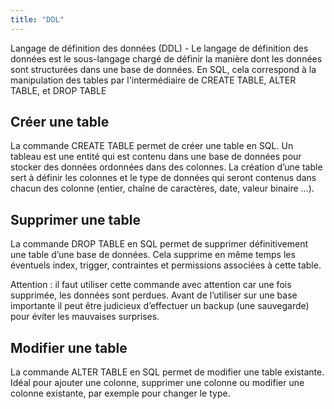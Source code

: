 ```yaml
---
title: "DDL"
---
```


Langage de définition des données (DDL) - Le langage de définition des données est le sous-langage chargé de définir la manière dont les données sont structurées dans une base de données. En SQL, cela correspond à la manipulation des tables par l'intermédiaire de CREATE TABLE, ALTER TABLE, et DROP TABLE

## Créer une table

La commande CREATE TABLE permet de créer une table en SQL. Un tableau est une entité qui est contenu dans une base de données pour stocker des données ordonnées dans des colonnes. La création d’une table sert à définir les colonnes et le type de données qui seront contenus dans chacun des colonne (entier, chaîne de caractères, date, valeur binaire …).

## Supprimer une table

La commande DROP TABLE en SQL permet de supprimer définitivement une table d’une base de données. Cela supprime en même temps les éventuels index, trigger, contraintes et permissions associées à cette table.

Attention : il faut utiliser cette commande avec attention car une fois supprimée, les données sont perdues. Avant de l’utiliser sur une base importante il peut être judicieux d’effectuer un backup (une sauvegarde) pour éviter les mauvaises surprises.

## Modifier une table

La commande ALTER TABLE en SQL permet de modifier une table existante. Idéal pour ajouter une colonne, supprimer une colonne ou modifier une colonne existante, par exemple pour changer le type.
